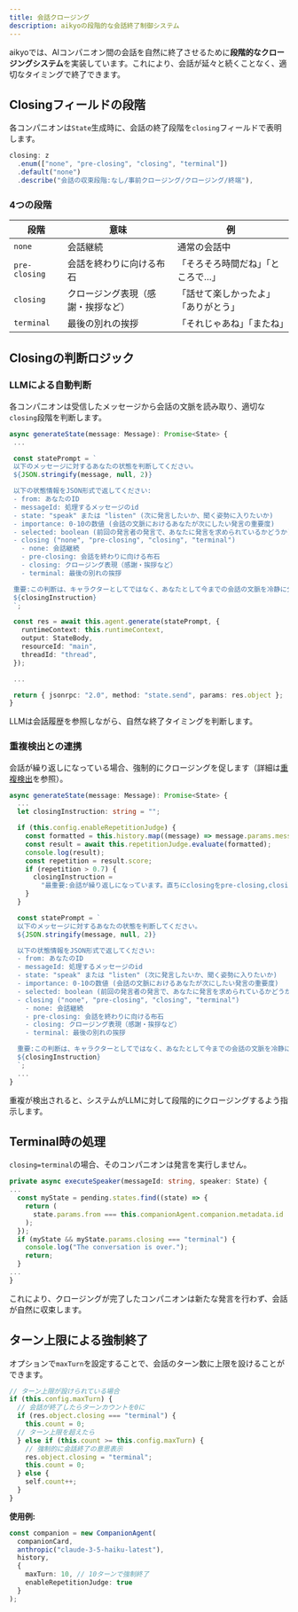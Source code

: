 ```yaml
---
title: 会話クロージング
description: aikyoの段階的な会話終了制御システム
---
```


aikyoでは、AIコンパニオン間の会話を自然に終了させるために**段階的なクロージングシステム**を実装しています。これにより、会話が延々と続くことなく、適切なタイミングで終了できます。

## Closingフィールドの段階

各コンパニオンは`State`生成時に、会話の終了段階を`closing`フィールドで表明します。

```typescript
closing: z
  .enum(["none", "pre-closing", "closing", "terminal"])
  .default("none")
  .describe("会話の収束段階:なし/事前クロージング/クロージング/終端"),
```

### 4つの段階

| 段階 | 意味 | 例 |
|------|------|-----|
| `none` | 会話継続 | 通常の会話中 |
| `pre-closing` | 会話を終わりに向ける布石 | 「そろそろ時間だね」「ところで…」 |
| `closing` | クロージング表現（感謝・挨拶など） | 「話せて楽しかったよ」「ありがとう」 |
| `terminal` | 最後の別れの挨拶 | 「それじゃあね」「またね」 |

## Closingの判断ロジック

### LLMによる自動判断

各コンパニオンは受信したメッセージから会話の文脈を読み取り、適切な`closing`段階を判断します。

```typescript
async generateState(message: Message): Promise<State> {
 ...

 const statePrompt = `
 以下のメッセージに対するあなたの状態を判断してください。
 ${JSON.stringify(message, null, 2)}

 以下の状態情報をJSON形式で返してください:
 - from: あなたのID
 - messageId: 処理するメッセージのid
 - state: "speak" または "listen" (次に発言したいか、聞く姿勢に入りたいか)
 - importance: 0-10の数値 (会話の文脈におけるあなたが次にしたい発言の重要度)
 - selected: boolean (前回の発言者の発言で、あなたに発言を求められているかどうか)
 - closing ("none", "pre-closing", "closing", "terminal")
   - none: 会話継続
   - pre-closing: 会話を終わりに向ける布石
   - closing: クロージング表現（感謝・挨拶など）
   - terminal: 最後の別れの挨拶

 重要:この判断は、キャラクターとしてではなく、あなたとして今までの会話の文脈を冷静に分析して判断してください。
 ${closingInstruction}
 `;

 const res = await this.agent.generate(statePrompt, {
   runtimeContext: this.runtimeContext,
   output: StateBody,
   resourceId: "main",
   threadId: "thread",
 });

 ...

 return { jsonrpc: "2.0", method: "state.send", params: res.object };
}
```

LLMは会話履歴を参照しながら、自然な終了タイミングを判断します。

### 重複検出との連携

会話が繰り返しになっている場合、強制的にクロージングを促します（詳細は[重複検出](./repetition)を参照）。

```typescript
async generateState(message: Message): Promise<State> {
  ...
  let closingInstruction: string = "";

  if (this.config.enableRepetitionJudge) {
    const formatted = this.history.map((message) => message.params.message);
    const result = await this.repetitionJudge.evaluate(formatted);
    console.log(result);
    const repetition = result.score;
    if (repetition > 0.7) {
      closingInstruction =
        "最重要:会話が繰り返しになっています。直ちにclosingをpre-closing,closing,terminalの順に変えて終了するか、話題を変えてください。";
    }
  }

  const statePrompt = `
  以下のメッセージに対するあなたの状態を判断してください。
  ${JSON.stringify(message, null, 2)}

  以下の状態情報をJSON形式で返してください:
  - from: あなたのID
  - messageId: 処理するメッセージのid
  - state: "speak" または "listen" (次に発言したいか、聞く姿勢に入りたいか)
  - importance: 0-10の数値 (会話の文脈におけるあなたが次にしたい発言の重要度)
  - selected: boolean (前回の発言者の発言で、あなたに発言を求められているかどうか)
  - closing ("none", "pre-closing", "closing", "terminal")
    - none: 会話継続
    - pre-closing: 会話を終わりに向ける布石
    - closing: クロージング表現（感謝・挨拶など）
    - terminal: 最後の別れの挨拶

  重要:この判断は、キャラクターとしてではなく、あなたとして今までの会話の文脈を冷静に分析して判断してください。
  ${closingInstruction}
  `;
  ...
}
```

重複が検出されると、システムがLLMに対して段階的にクロージングするよう指示します。

## Terminal時の処理

`closing=terminal`の場合、そのコンパニオンは発言を実行しません。

```typescript
private async executeSpeaker(messageId: string, speaker: State) {
...
  const myState = pending.states.find((state) => {
    return (
      state.params.from === this.companionAgent.companion.metadata.id
    );
  });
  if (myState && myState.params.closing === "terminal") {
    console.log("The conversation is over.");
    return;
  }
...
}
```

これにより、クロージングが完了したコンパニオンは新たな発言を行わず、会話が自然に収束します。

## ターン上限による強制終了

オプションで`maxTurn`を設定することで、会話のターン数に上限を設けることができます。

```typescript
// ターン上限が設けられている場合
if (this.config.maxTurn) {
  // 会話が終了したらターンカウントを0に
  if (res.object.closing === "terminal") {
    this.count = 0;
  // ターン上限を超えたら
  } else if (this.count >= this.config.maxTurn) {
    // 強制的に会話終了の意思表示
    res.object.closing = "terminal";
    this.count = 0;
  } else {
    self.count++;
  }
}
```

**使用例:**

```typescript
const companion = new CompanionAgent(
  companionCard,
  anthropic("claude-3-5-haiku-latest"),
  history,
  {
    maxTurn: 10, // 10ターンで強制終了
    enableRepetitionJudge: true
  }
);
```
